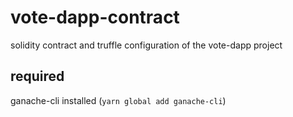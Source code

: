 # vote-dapp-contract
solidity contract and truffle configuration of the vote-dapp project

## required 
ganache-cli installed (```yarn global add ganache-cli```)